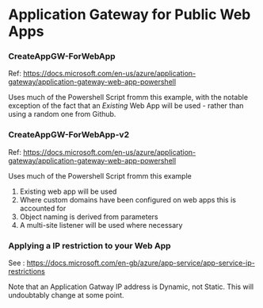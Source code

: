 # Application Gateway for Public Web Apps

### CreateAppGW-ForWebApp
Ref: https://docs.microsoft.com/en-us/azure/application-gateway/application-gateway-web-app-powershell

Uses much of the Powershell Script fromm this example, with the notable exception of the fact that an *Existing* Web App will be used - rather than using a random one from Github.

### CreateAppGW-ForWebApp-v2
Ref: https://docs.microsoft.com/en-us/azure/application-gateway/application-gateway-web-app-powershell

Uses much of the Powershell Script fromm this example
1. Existing web app will be used
1. Where custom domains have been configured on web apps this is accounted for
1. Object naming is derived from parameters
1. A multi-site listener will be used where necessary


### Applying a IP restriction to your Web App
See : https://docs.microsoft.com/en-gb/azure/app-service/app-service-ip-restrictions

Note that an Application Gatway IP address is Dynamic, not Static.  This will undoubtably change at some point.